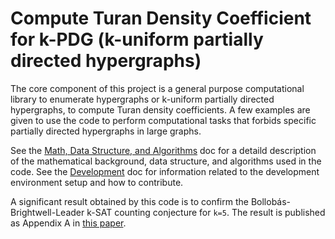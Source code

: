 # Compute Turan Density Coefficient for k-PDG (k-uniform partially directed hypergraphs)

The core component of this project is a general purpose computational library to enumerate
hypergraphs or k-uniform partially directed hypergraphs, to compute Turan density coefficients. 
A few examples are given to use the code to perform computational tasks that
forbids specific partially directed hypergraphs in large graphs. 

See the [Math, Data Structure, and Algorithms](doc/math_alg.md) doc for a detaild description of
the mathematical background, data structure, and algorithms used in the code. See the 
[Development](doc/develop.md) doc for information related to the development environment setup
and how to contribute. 

A significant result obtained by this code is to confirm the Bollobás-Brightwell-Leader k-SAT
counting conjecture for `k=5`. The result is published as Appendix A in
[this paper](https://arxiv.org/abs/2107.09233).